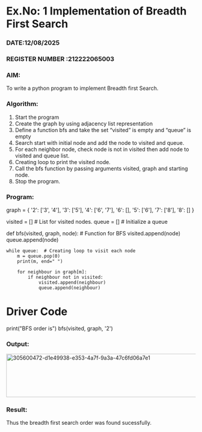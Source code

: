 # Ex.No: 1  Implementation of Breadth First Search 
### DATE:12/08/2025                                                                            
### REGISTER NUMBER :212222065003 
### AIM: 
To write a python program to implement Breadth first Search. 
### Algorithm:
1. Start the program
2. Create the graph by using adjacency list representation
3. Define a function bfs and take the set “visited” is empty and “queue” is empty
4. Search start with initial node and add the node to visited and queue.
5. For each neighbor node, check node is not in visited then add node to visited and queue list.
6.  Creating loop to print the visited node.
7.   Call the bfs function by passing arguments visited, graph and starting node.
8.   Stop the program.
### Program:
graph = {
  '2': ['3', '4'],
  '3': ['5'],
  '4': ['6', '7'],
  '6': [],
  '5': ['6'],
  '7': ['8'],
  '8': []
}

visited = []  # List for visited nodes.
queue = []    # Initialize a queue

def bfs(visited, graph, node):  # Function for BFS
    visited.append(node)
    queue.append(node)

    while queue:  # Creating loop to visit each node
        m = queue.pop(0)
        print(m, end=" ")

        for neighbour in graph[m]:
            if neighbour not in visited:
                visited.append(neighbour)
                queue.append(neighbour)

# Driver Code
print("BFS order is")
bfs(visited, graph, '2')

### Output:
<img width="753" height="115" alt="305600472-d1e49938-e353-4a7f-9a3a-47c6fd06a7e1" src="https://github.com/user-attachments/assets/d367cc37-45b9-41f2-a8f9-7b1e51459097" />



### Result:
Thus the breadth first search order was found sucessfully.
